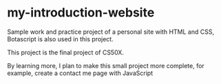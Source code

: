 # my-introduction-website
Sample work and practice project of a personal site with HTML and CSS, Botascript is also used in this project. 

This project is the final project of CS50X.

By learning more, I plan to make this small project more complete, for example, create a contact me page with JavaScript
